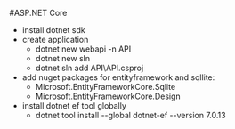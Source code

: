 #ASP.NET Core
- install dotnet sdk
- create application
  - dotnet new webapi -n API
  - dotnet new sln
  - dotnet sln add API\API.csproj
- add nuget packages for entityframework and sqllite:
  - Microsoft.EntityFrameworkCore.Sqlite
  - Microsoft.EntityFrameworkCore.Design
- install dotnet ef tool globally
  - dotnet tool install --global dotnet-ef --version 7.0.13
